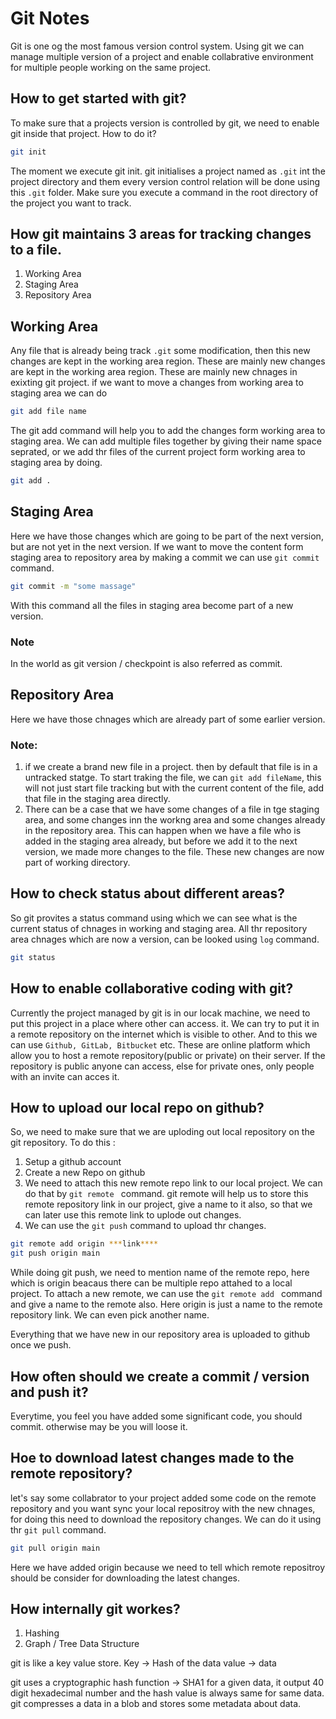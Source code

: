 # Git Notes

Git is one og the most famous version control system. Using git we can manage multiple version of a project and enable collabrative environment for multiple people working on the same project.

## How to get started with git?

To make sure that a projects version is controlled by git, we need to enable git inside that project. How to do it?

```bash
git init
```

The moment we execute git init. git initialises a project named as `.git` int the project directory and them every version control relation will be done using this `.git` folder.
Make sure you execute a command in the root directory of the project you want to track.

## How git maintains 3 areas for tracking changes to a file.

1. Working Area
2. Staging Area
3. Repository Area

## Working Area

Any file that is already being track `.git` some modification, then this new changes are kept in the working area region. These are mainly new changes are kept in the working area region. These are mainly new chnages in exixting git project.
if we want to move a changes from working area to staging area we can do

```bash
git add file name
```

The git add command will help you to add the changes form working area to staging area. We can add multiple files together by giving their name space seprated, or we add thr files of the current project form working area to staging area by doing.

```bash
git add .
```

## Staging Area

Here we have those changes which are going to be part of the next version, but are not yet in the next version.
If we want to move the content form staging area to repository area by making a commit we can use `git commit` command.

```bash
git commit -m "some massage"
```

With this command all the files in staging area become part of a new version.

### Note

In the world as git version / checkpoint is also referred as commit.

## Repository Area

Here we have those chnages which are already part of some earlier version.

### Note:

1. if we create a brand new file in a project. then by default that file is in a untracked statge. To start traking the file, we can `git add fileName`, this will not just start file tracking but with the current content of the file, add that file in the staging area directly.
2. There can be a case that we have some changes of a file in tge staging area, and some changes inn the workng area and some changes already in the repository area.
   This can happen when we have a file who is added in the staging area already, but before we add it to the next version, we made more changes to the file. These new changes are now part of working directory.

## How to check status about different areas?

So git provites a status command using which we can see what is the current status of chnages in working and staging area. All thr repository area chnages which are now a version, can be looked using `log` command.

```bash
git status
```

## How to enable collaborative coding with git?

Currently the project managed by git is in our locak machine, we need to put this project in a place where other can access. it. We can try to put it in a remote repository on the internet which is visible to other. And to this we can use `Github, GitLab, Bitbucket` etc.
These are online platform which allow you to host a remote repository(public or private) on their server. If the repository is public anyone can access, else for private ones, only people with an invite can acces it.

## How to upload our local repo on github?

So, we need to make sure that we are uploding out local repository on the git repository. To do this :

1. Setup a github account
2. Create a new Repo on github
3. We need to attach this new remote repo link to our local project. We can do that by `git remote ` command. git remote will help us to store this remote repository link in our project, give a name to it also, so that we can later use this remote link to uplode out changes.
4. We can use the `git push` command to upload thr changes.

```bash
git remote add origin ***link****
git push origin main
```

While doing git push, we need to mention name of the remote repo, here which is origin beacaus there can be multiple repo attahed to a local project.
To attach a new remote, we can use the `git remote add ` command and give a name to the remote also. Here origin is just a name to the remote repository link. We can even pick another name.

Everything that we have new in our repository area is uploaded to github once we push.

## How often should we create a commit / version and push it?

Everytime, you feel you have added some significant code, you should commit. otherwise may be you will loose it.

## Hoe to download latest changes made to the remote repository?

let's say some collabrator to your project added some code on the remote repository and you want sync your local repositroy with the new chnages, for doing this need to download the repository changes. We can do it using thr `git pull` command.

```bash
git pull origin main
```

Here we have added origin because we need to tell which remote repositroy should be consider for downloading the latest changes.

## How internally git workes?

1. Hashing
2. Graph / Tree Data Structure

git is like a key value store.
Key -> Hash of the data
value -> data

git uses a cryptographic hash function -> SHA1
for a given data, it output 40 digit hexadecimal number and the hash value is always same for same data.
git compresses a data in a blob and stores some metadata about data.
